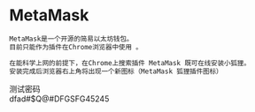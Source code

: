 # MetaMask
```xml
MetaMask是一个开源的简易以太坊钱包。
目前只能作为插件在Chrome浏览器中使用 。

在能科学上网的前提下，在Chrome上搜索插件 MetaMask 既可在线安装小狐狸。
安装完成后浏览器右上角将出现一个新图标（MetaMask 狐狸插件图标）
```


测试密码  
dfad#$Q@#DFGSFG45245

